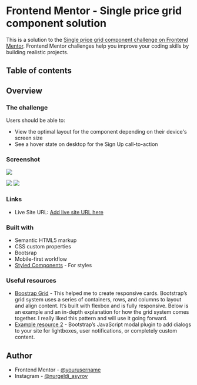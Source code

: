 # Frontend Mentor - Single price grid component solution

This is a solution to the [Single price grid component challenge on Frontend Mentor](https://www.frontendmentor.io/challenges/single-price-grid-component-5ce41129d0ff452fec5abbbc). Frontend Mentor challenges help you improve your coding skills by building realistic projects. 

## Table of contents

## Overview

### The challenge

Users should be able to:

- View the optimal layout for the component depending on their device's screen size
- See a hover state on desktop for the Sign Up call-to-action

### Screenshot

![](./images/screenshot/Desktop_design.png)

![](./images/screenshot/Medium_screen_design.png)
![](./images/screenshot/Mobile_design.png)


### Links
- Live Site URL: [Add live site URL here]( https://nurgeldi1419.github.io/Single-Price-Component/)




### Built with

- Semantic HTML5 markup
- CSS custom properties
- Bootsrap
- Mobile-first workflow
- [Styled Components](https://styled-components.com/) - For styles



### Useful resources

- [Boostrap Grid](https://getbootstrap.com/docs/5.0/layout/grid/) - This helped me to create responsive cards. Bootstrap’s grid system uses a series of containers, rows, and columns to layout and align content. It’s built with flexbox and is fully responsive. Below is an example and an in-depth explanation for how the grid system comes together. I really liked this pattern and will use it going forward.
- [Example resource 2](https://getbootstrap.com/docs/5.0/components/modal/) - Bootstrap’s JavaScript modal plugin to add dialogs to your site for lightboxes, user notifications, or completely custom content.


## Author

- Frontend Mentor - [@yourusername](https://www.frontendmentor.io/profile/Nurgeldi1419)
- Instagram - [@nurgeldi_asyrov](https://www.instagram.com/nurgeldi_asyrov)

